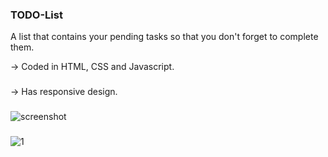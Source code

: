 ### TODO-List
A list that contains your pending tasks so that you don't forget to complete them.

-> Coded in HTML, CSS and Javascript.
###
-> Has responsive design.
###
![screenshot](https://user-images.githubusercontent.com/87315387/155106658-bbd59173-0cc3-4a03-b854-8a45fc6a8a30.png)
###
![1](https://user-images.githubusercontent.com/87315387/155106809-26c205dd-7ba2-4d29-a661-cfe59a1226d5.png)
